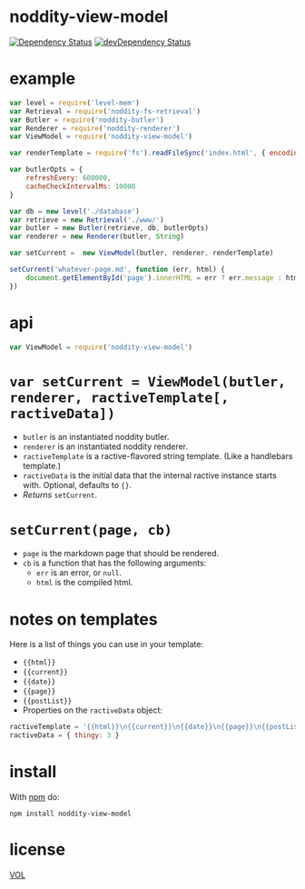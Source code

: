 noddity-view-model
=========

[![Dependency Status](https://david-dm.org/ArtskydJ/noddity-view-model.svg)](https://david-dm.org/ArtskydJ/noddity-view-model)
[![devDependency Status](https://david-dm.org/artskydj/noddity-view-model/dev-status.svg)](https://david-dm.org/artskydj/noddity-view-model#info=devDependencies)

# example

```js
var level = require('level-mem')
var Retrieval = require('noddity-fs-retrieval')
var Butler = require('noddity-butler')
var Renderer = require('noddity-renderer')
var ViewModel = require('noddity-view-model')

var renderTemplate = require('fs').readFileSync('index.html', { encoding:'utf8' })

var butlerOpts = {
	refreshEvery: 600000,
	cacheCheckIntervalMs: 10000
}

var db = new level('./database')
var retrieve = new Retrieval('./www/')
var butler = new Butler(retrieve, db, butlerOpts)
var renderer = new Renderer(butler, String)

var setCurrent =  new ViewModel(butler, renderer, renderTemplate)

setCurrent('whatever-page.md', function (err, html) {
	document.getElementById('page').innerHTML = err ? err.message : html
})
```

# api

```js
var ViewModel = require('noddity-view-model')
```

# `var setCurrent = ViewModel(butler, renderer, ractiveTemplate[, ractiveData])`

- `butler` is an instantiated noddity butler.
- `renderer` is an instantiated noddity renderer.
- `ractiveTemplate` is a ractive-flavored string template. (Like a handlebars template.)
- `ractiveData` is the initial data that the internal ractive instance starts with. Optional, defaults to `{}`.
- *Returns* `setCurrent`.

# `setCurrent(page, cb)`

- `page` is the markdown page that should be rendered.
- `cb` is a function that has the following arguments:
	- `err` is an error, or `null`.
	- `html` is the compiled html.

# notes on templates

Here is a list of things you can use in your template:

- `{{html}}`
- `{{current}}`
- `{{date}}`
- `{{page}}`
- `{{postList}}`
- Properties on the `ractiveData` object:

```js
ractiveTemplate = '{{html}}\n{{current}}\n{{date}}\n{{page}}\n{{postList}}\n{{thingy}}'
ractiveData = { thingy: 3 }
```


# install

With [npm](http://nodejs.org/download) do:

	npm install noddity-view-model

# license

[VOL](http://veryopenlicense.com)

